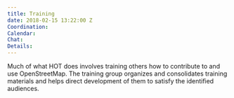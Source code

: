 ```yaml
---
title: Training
date: 2018-02-15 13:22:00 Z
Coordination: 
Calendar: 
Chat: 
Details: 
---
```


Much of what HOT does involves training others how to contribute to and use OpenStreetMap. The training group organizes and consolidates training materials and helps direct development of them to satisfy the identified audiences.
